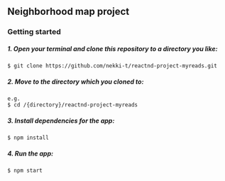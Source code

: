 ## Neighborhood map project
### Getting started
##### 1. Open your terminal and clone this repository to a directory you like:
```
$ git clone https://github.com/nekki-t/reactnd-project-myreads.git
```
##### 2. Move to the directory which you cloned to:
```
e.g.
$ cd /{directory}/reactnd-project-myreads
```
##### 3. Install dependencies for the app:
```
$ npm install
```
##### 4. Run the app:
```
$ npm start
```

